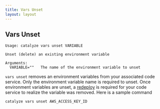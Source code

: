 ```yaml
---
title: Vars Unset
layout: layout
---
```


## Vars Unset

```
Usage: catalyze vars unset VARIABLE

Unset (delete) an existing environment variable

Arguments:
  VARIABLE=""   The name of the environment variable to unset
```

`vars unset` removes an environment variables from your associated code service. Only the environment variable name is required to unset. Once environment variables are unset, a [redeploy](#redeploy) is required for your code service to realize the variable was removed. Here is a sample command

```
catalyze vars unset AWS_ACCESS_KEY_ID
```
